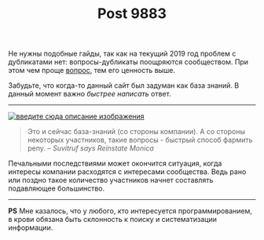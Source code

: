 ﻿---
title: "Post 9883"
se.owner.user_id: 256824
se.owner.display_name: "Рустам Гимранов"
se.owner.link: "https://ru.meta.stackoverflow.com/users/256824/%d0%a0%d1%83%d1%81%d1%82%d0%b0%d0%bc-%d0%93%d0%b8%d0%bc%d1%80%d0%b0%d0%bd%d0%be%d0%b2"
se.link: "https://ru.meta.stackoverflow.com/a/9883"
se.post_id: 9883
se.post_type: answer
se.score: 2
---
<p>Не нужны подобные гайды, так как на текущий 2019 год проблем с дубликатами нет: вопросы-дубликаты поощряются сообществом. При этом чем проще <a href="https://ru.stackoverflow.com/q/1059713/256824">вопрос</a>, тем его ценность выше.</p>

<p>Забудьте, что когда-то данный сайт был задуман как база знаний. В данный момент важно <em>быстрее написать</em> ответ.</p>

<hr>

<p><a href="https://i.stack.imgur.com/HIguM.png" rel="nofollow noreferrer"><img src="https://i.stack.imgur.com/HIguM.png" alt="введите сюда описание изображения"></a></p>

<blockquote>
  <p>Это и сейчас база-знаний (со стороны компании). А со стороны некоторых участников, такие вопросы - быстрый способ фармить репу.
  – <em>Suvitruf says Reinstate Monica</em></p>
</blockquote>

<p>Печальными последствиями может окончится ситуация, когда интересы компании расходятся с интересами сообщества. Ведь рано или поздно такое количество участников начнет составлять подавляющее большинство.</p>

<hr>

<p><strong>PS</strong> Мне казалось, что у любого, кто интересуется программированием, в крови обязана быть склонность к поиску и систематизации информации.</p>
